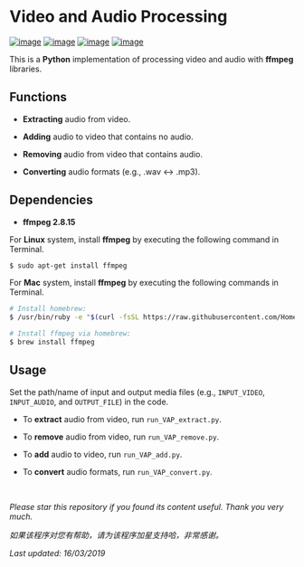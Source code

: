 # Video and Audio Processing

[![image](https://img.shields.io/badge/license-MIT-lightgrey.svg)]()
[![image](https://img.shields.io/badge/python-3.7-blue.svg)]()
[![image](https://img.shields.io/badge/status-stable-brightgreen.svg)]()
[![image](https://img.shields.io/badge/build-passing-brightgreen.svg)]()

This is a **Python** implementation of processing video and audio with **ffmpeg** libraries.

## Functions

- **Extracting** audio from video.

- **Adding** audio to video that contains no audio.

- **Removing** audio from video that contains audio.

- **Converting** audio formats (e.g., .wav <-> .mp3).

## Dependencies

* __ffmpeg 2.8.15__

For **Linux** system, install **ffmpeg** by executing the following command in Terminal.
```bash
$ sudo apt-get install ffmpeg
```

For **Mac** system, install **ffmpeg** by executing the following commands in Terminal.
```bash
# Install homebrew:
$ /usr/bin/ruby -e "$(curl -fsSL https://raw.githubusercontent.com/Homebrew/install/master/install)"

# Install ffmpeg via homebrew:
$ brew install ffmpeg
```

## Usage

Set the path/name of input and output media files (e.g., ```INPUT_VIDEO```, ```INPUT_AUDIO```, and ```OUTPUT_FILE```) in the code.

- To **extract** audio from video, run ```run_VAP_extract.py```.

- To **remove** audio from video, run ```run_VAP_remove.py```.

- To **add** audio to video, run ```run_VAP_add.py```.

- To **convert** audio formats, run ```run_VAP_convert.py```.

<br>

<i>Please star this repository if you found its content useful. Thank you very much.</i>

<i>如果该程序对您有帮助，请为该程序加星支持哈，非常感谢。</i>

<i>Last updated: 16/03/2019</i>

